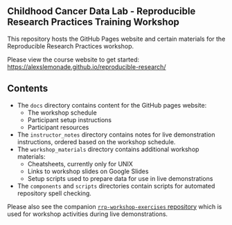## Childhood Cancer Data Lab - Reproducible Research Practices Training Workshop

This repository hosts the GitHub Pages website and certain materials for the Reproducible Research Practices workshop.

Please view the course website to get started: https://alexslemonade.github.io/reproducible-research/


## Contents

* The `docs` directory contains content for the GitHub pages website:
  * The workshop schedule
  * Participant setup instructions
  * Participant resources
* The `instructor_notes` directory contains notes for live demonstration instructions, ordered based on the workshop schedule.
* The `workshop_materials` directory contains additional workshop materials:
  * Cheatsheets, currently only for UNIX
  * Links to workshop slides on Google Slides
  * Setup scripts used to prepare data for use in live demonstrations
* The `components` and `scripts` directories contain scripts for automated repository spell checking.


Please also see the companion [`rrp-workshop-exercises` repository](https://github.com/AlexsLemonade/rrp-workshop-exercises/) which is used for workshop activities during live demonstrations.

